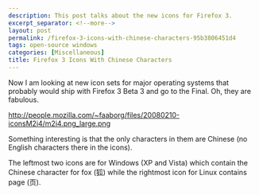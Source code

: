 ```yaml
---
description: This post talks about the new icons for Firefox 3.
excerpt_separator: <!--more-->
layout: post
permalink: /firefox-3-icons-with-chinese-characters-95b3806451d4
tags: open-source windows
categories: [Miscellaneous]
title: Firefox 3 Icons With Chinese Characters
---
```

Now I am looking at new icon sets for major operating systems that probably would ship with Firefox 3 Beta 3 and go to the Final. Oh, they are fabulous.

http://people.mozilla.com/~faaborg/files/20080210-iconsM2i4/m2i4.png_large.png

Something interesting is that the only characters in them are Chinese (no English characters there in the icons).

The leftmost two icons are for Windows (XP and Vista) which contain the Chinese character for fox (狐) while the rightmost icon for Linux contains page (页).
<!--more-->